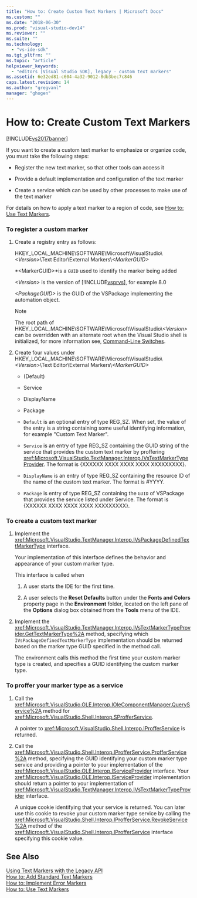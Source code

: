 ```yaml
---
title: "How to: Create Custom Text Markers | Microsoft Docs"
ms.custom: ""
ms.date: "2018-06-30"
ms.prod: "visual-studio-dev14"
ms.reviewer: ""
ms.suite: ""
ms.technology: 
  - "vs-ide-sdk"
ms.tgt_pltfrm: ""
ms.topic: "article"
helpviewer_keywords: 
  - "editors [Visual Studio SDK], legacy - custom text markers"
ms.assetid: 6e32ed81-c604-4a32-9012-8db3bec7c846
caps.latest.revision: 14
ms.author: "gregvanl"
manager: "ghogen"
---
```

# How to: Create Custom Text Markers
[!INCLUDE[vs2017banner](../includes/vs2017banner.md)]

If you want to create a custom text marker to emphasize or organize code, you must take the following steps:  
  
-   Register the new text marker, so that other tools can access it  
  
-   Provide a default implementation and configuration of the text marker  
  
-   Create a service which can be used by other processes to make use of the text marker  
  
 For details on how to apply a text marker to a region of code, see [How to: Use Text Markers](../extensibility/how-to-use-text-markers.md).  
  
### To register a custom marker  
  
1.  Create a registry entry as follows:  
  
     HKEY_LOCAL_MACHINE\SOFTWARE\Microsoft\VisualStudio\\*\<Version>*\Text Editor\External Markers\\*\<MarkerGUID>*  
  
     *\<MarkerGUID>*is a `GUID` used to identify the marker being added  
  
     *\<Version>* is the version of [!INCLUDE[vsprvs](../includes/vsprvs-md.md)], for example 8.0  
  
     *\<PackageGUID>* is the GUID of the VSPackage implementing the automation object.  
  
    > [!NOTE]
    >  The root path of HKEY_LOCAL_MACHINE\SOFTWARE\Microsoft\VisualStudio\\*\<Version>* can be overridden with an alternate root when the Visual Studio shell is initialized, for more information see, [Command-Line Switches](../extensibility/command-line-switches-visual-studio-sdk.md).  
  
2.  Create four values under HKEY_LOCAL_MACHINE\SOFTWARE\Microsoft\VisualStudio\\*\<Version>*\Text Editor\External Markers\\*\<MarkerGUID>*  
  
    -   (Default)  
  
    -   Service  
  
    -   DisplayName  
  
    -   Package  
  
    -   `Default` is an optional entry of type REG_SZ. When set, the value of the entry is a string containing some useful identifying information, for example "Custom Text Marker".  
  
    -   `Service` is an entry of type REG_SZ containing the GUID string of the service that provides the custom text marker by proffering <xref:Microsoft.VisualStudio.TextManager.Interop.IVsTextMarkerTypeProvider>. The format is {XXXXXX XXXX XXXX XXXX XXXXXXXXX}.  
  
    -   `DisplayName` is an entry of type REG_SZ containing the resource ID of the name of the custom text marker. The format is #YYYY.  
  
    -   `Package` is entry of type REG_SZ containing the `GUID` of VSPackage that provides the service listed under Service. The format is {XXXXXX XXXX XXXX XXXX XXXXXXXXX}.  
  
### To create a custom text marker  
  
1.  Implement the <xref:Microsoft.VisualStudio.TextManager.Interop.IVsPackageDefinedTextMarkerType> interface.  
  
     Your implementation of this interface defines the behavior and appearance of your custom marker type.  
  
     This interface is called when  
  
    1.  A user starts the IDE for the first time.  
  
    2.  A user selects the **Reset Defaults** button under the **Fonts and Colors** property page in the **Environment** folder, located on the left pane of the **Options** dialog box obtained from the **Tools** menu of the IDE.  
  
2.  Implement the <xref:Microsoft.VisualStudio.TextManager.Interop.IVsTextMarkerTypeProvider.GetTextMarkerType%2A> method, specifying which `IVsPackageDefinedTextMarkerType` implementation should be returned based on the marker type GUID specified in the method call.  
  
     The environment calls this method the first time your custom marker type is created, and specifies a GUID identifying the custom marker type.  
  
### To proffer your marker type as a service  
  
1.  Call the <xref:Microsoft.VisualStudio.OLE.Interop.IOleComponentManager.QueryService%2A> method for <xref:Microsoft.VisualStudio.Shell.Interop.SProfferService>.  
  
     A pointer to <xref:Microsoft.VisualStudio.Shell.Interop.IProfferService> is returned.  
  
2.  Call the <xref:Microsoft.VisualStudio.Shell.Interop.IProfferService.ProfferService%2A> method, specifying the GUID identifying your custom marker type service and providing a pointer to your implementation of the <xref:Microsoft.VisualStudio.OLE.Interop.IServiceProvider> interface. Your <xref:Microsoft.VisualStudio.OLE.Interop.IServiceProvider> implementation should return a pointer to your implementation of <xref:Microsoft.VisualStudio.TextManager.Interop.IVsTextMarkerTypeProvider> interface.  
  
     A unique cookie identifying that your service is returned. You can later use this cookie to revoke your custom marker type service by calling the <xref:Microsoft.VisualStudio.Shell.Interop.IProfferService.RevokeService%2A> method of the <xref:Microsoft.VisualStudio.Shell.Interop.IProfferService> interface specifying this cookie value.  
  
## See Also  
 [Using Text Markers with the Legacy API](../extensibility/using-text-markers-with-the-legacy-api.md)   
 [How to: Add Standard Text Markers](../extensibility/how-to-add-standard-text-markers.md)   
 [How to: Implement Error Markers](../extensibility/how-to-implement-error-markers.md)   
 [How to: Use Text Markers](../extensibility/how-to-use-text-markers.md)

